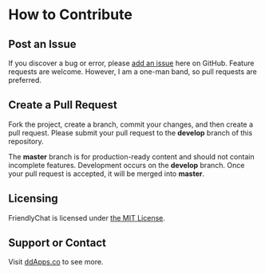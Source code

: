 # How to Contribute

## Post an Issue

If you discover a bug or error, please [add an issue](https://github.com/duliodenis/FriendlyChat/issues) here on GitHub. Feature requests are welcome. However, I am a one-man band, so pull requests are preferred.


## Create a Pull Request

Fork the project, create a branch, commit your changes, and then create a pull request. Please submit your pull request to the **develop** branch of this repository.

The **master** branch is for production-ready content and should not contain incomplete features. Development occurs on the **develop** branch. Once your pull request is accepted, it will be merged into **master**.


## Licensing
FriendlyChat is licensed under [the MIT License](LICENSE).

## Support or Contact
Visit [ddApps.co](http://ddapps.co) to see more.
